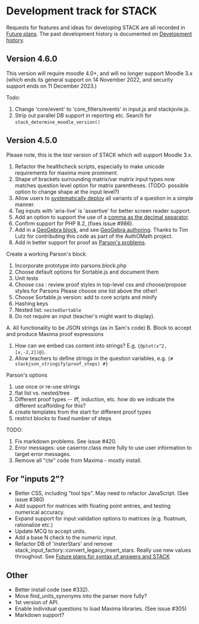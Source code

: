 # Development track for STACK

Requests for features and ideas for developing STACK are all recorded in [Future plans](Future_plans.md). The
past development history is documented on [Development history](Development_history.md).

## Version 4.6.0

This version will require moodle 4.0+, and will no longer support Moodle 3.x (which ends its general support on 14 November 2022, and security support ends on 11 December 2023.)

Todo: 

1. Change 'core/event' to 'core_filters/events' in input.js and stackjsvle.js.
2. Strip out parallel DB support in reporting etc.  Search for `stack_determine_moodle_version()`

## Version 4.5.0

Please note, this is the _last_ version of STACK which will support Moodle 3.x.

1. Refactor the healthcheck scripts, especially to make unicode requirements for maxima more prominent.
2. Shape of brackets surrounding matrix/var matrix input types now matches question level option for matrix parentheses.  (TODO: possible option to change shape at the input level?)
3. Allow users to [systematically deploy](../CAS/Systematic_deployment.md) all variants of a question in a simple manner.
4. Tag inputs with 'aria-live' is 'assertive' for better screen reader support.
5. Add an option to support the use of a [comma as the decimal separator](Syntax_numbers.md).
6. Confirm support for PHP 8.2, (fixes issue #986).
7. Add in a [GeoGebra block](../Authoring/GeoGebra.md), and see [GeoGebra authoring](../Topics/GeoGebra.md).  Thanks to Tim Lutz for contributing this code as part of the AuthOMath project.
8. Add in better support for proof as [Parson's problems](../Authoring/Parsons.md).


Create a working Parson's block

1. Incorporate prototype into parsons.block.php
2. Choose default options for Sortable.js and document them
3. Unit tests
4. Choose css : review proof styles in top-level css and choose/propose styles for Parsons
   Please choose one list above the other!
5. Choose Sortable.js version: add to core scripts and minify
6. Hashing keys
7. Nested list: `nestedSortable`
8. Do not require an input (teacher's might want to display).

A. All functionality to be JSON strings (as in Sam's code)
B. Block to accept and produce Maxima proof expressions

1. How can we embed cas content into strings?  E.g. `{@plot(x^2,[x,-2,2])@}`.
2. Allow teachers to define strings in the question variables, e.g. `{# stackjson_stringify(proof_steps) #}`

Parson's options

1. use once or re-use strings
2. flat list vs. nested/tree
3. Different proof types -- iff, induction, etc. how do we indicate the different scaffolding for this? 
4. create templates from the start for different proof types
5. restrict blocks to fixed number of steps


TODO: 

1. Fix markdown problems. See issue #420.
2. Error messages: use caserror.class more fully to use user information to target error messages.
3. Remove all "cte" code from Maxima - mostly install.

## For "inputs 2"?

* Better CSS, including "tool tips".  May need to refactor JavaScript.  (See issue #380)
* Add support for matrices with floating point entries, and testing numerical accuracy.
* Expand support for input validation options to matrices (e.g. floatnum, rationalize etc.)
* Update MCQ to accept units.
* Add a base N check to the numeric input.
* Refactor DB of 'insterStars' and remove stack_input_factory::convert_legacy_insert_stars.  Really use new values throughout.  See [Future plans for syntax of answers and STACK](Syntax_Future.md)

## Other

* Better install code (see #332).
* Move find_units_synonyms into the parser more fully?
* 1st version of API.
* Enable individual questions to load Maxima libraries.  (See issue #305)
* Markdown support?

